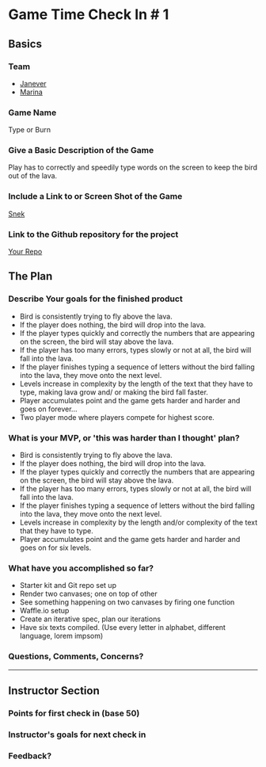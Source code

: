 
# Game Time Check In # 1

## Basics

### Team
- [Janever](https://github.com/tenderlove)
- [Marina](https://github.com/wycats)

### Game Name

Type or Burn

### Give a Basic Description of the Game

Play has to correctly and speedily type words on the screen to keep the bird out of the lava.

### Include a Link to or Screen Shot of the Game

[Snek](http://imgur.com/gallery/owNiA)

### Link to the Github repository for the project
[Your Repo](https://youtu.be/kZSfPPJ4Fk8)

## The Plan

### Describe Your goals for the finished product

- Bird is consistently trying to fly above the lava.
- If the player does nothing, the bird will drop into the lava.
- If the player types quickly and correctly the numbers that are appearing on the screen, the bird will stay above the lava.
- If the player has too many errors, types slowly or not at all, the bird will fall into the lava.
- If the player finishes typing a sequence of letters without the bird falling into the lava, they move onto the next level.
- Levels increase in complexity by the length of the text that they have to type, making lava grow and/ or making the bird fall faster.
- Player accumulates point and the game gets harder and harder and goes on forever...
- Two player mode where players compete for highest score.


### What is your MVP, or 'this was harder than I thought' plan?

- Bird is consistently trying to fly above the lava.
- If the player does nothing, the bird will drop into the lava.
- If the player types quickly and correctly the numbers that are appearing on the screen, the bird will stay above the lava.
- If the player has too many errors, types slowly or not at all, the bird will fall into the lava.
- If the player finishes typing a sequence of letters without the bird falling into the lava, they move onto the next level.
- Levels increase in complexity by the length and/or complexity of the text that they have to type.
- Player accumulates point and the game gets harder and harder and goes on for six levels.

### What have you accomplished so far?
- Starter kit and Git repo set up
- Render two canvases; one on top of other
- See something happening on two canvases by firing one function
- Waffle.io setup
- Create an iterative spec, plan our iterations
- Have six texts compiled. (Use every letter in alphabet, different language, lorem impsom)


### Questions, Comments, Concerns?

-----

## Instructor Section

### Points for first check in (base 50)

### Instructor's goals for next check in

### Feedback?
